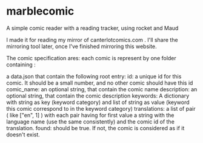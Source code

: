 # marblecomic
A simple comic reader with a reading tracker, using rocket and Maud

I made it for reading my mirror of canterlotcomics.com . I'll share the mirroring tool later, once I've finished mirroring this website.

The comic specification ares:
each comic is represent by one folder containing :

a data.json that contain the following root entry:
id: a unique id for this comic. It should be a small number, and no other comic should have this id
comic_name: an optional string, that contain the comic name
description: an optional string, that contain the comic description
keywords: A dictionary with string as key (keyword category) and list of string as value (keyword this comic correspond to in the keyword category)
translations: a list of pair ( like ["en", 1] ) with each pair having for first value a string with the language name (use the same consistently) and the comic id of the translation.
found: should be true. If not, the comic is considered as if it doesn't exist.
